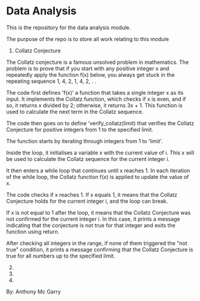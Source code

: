 # Data Analysis
This is the repository for the data analysis module.

The purpose of the repo is to store all work relating to this module

1. Collatz Conjecture

The Collatz conjecture is a famous unsolved problem in mathematics. The problem is to prove that if you start with any positive integer x and repeatedly apply the function f(x) below, you always get stuck in the repeating sequence 1, 4, 2, 1, 4, 2, . .

The code first defines 'f(x)' a function that takes a single integer x as its input. It implements the Collatz function, which checks if x is even, and if so, it returns x divided by 2; otherwise, it returns 3x + 1. This function is used to calculate the next term in the Collatz sequence.

The code then goes on to define 'verify_collatz(limit) that verifies the Collatz Conjecture for positive integers from 1 to the specified limit.

The function starts by iterating through integers from 1 to 'limit'.

Inside the loop, it initialises a variable x with the current value of i. This x will be used to calculate the Collatz sequence for the current integer i.

It then enters a while loop that continues until x reaches 1. In each iteration of the while loop, the Collatz function f(x) is applied to update the value of x.

The code checks if x reaches 1. If x equals 1, it means that the Collatz Conjecture holds for the current integer i, and the loop can break.

If x is not equal to 1 after the loop, it means that the Collatz Conjecture was not confirmed for the current integer i. In this case, it prints a message indicating that the conjecture is not true for that integer and exits the function using return.

After checking all integers in the range, if none of them triggered the "not true" condition, it prints a message confirming that the Collatz Conjecture is true for all numbers up to the specified limit.


2.
3.
4.

By: Anthony Mc Garry